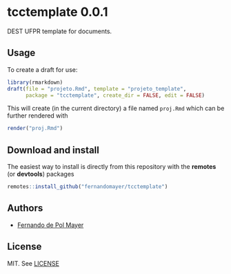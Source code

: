 

# tcctemplate 0.0.1

<!-- [![Build Status](https://travis-ci.org/leg-ufpr/legtheme.svg?branch=master)](https://travis-ci.org/leg-ufpr/legtheme) -->

DEST UFPR template for documents.

## Usage

<!-- After installing (sse below), you can create a draft document from one -->
<!-- of the themes available: -->

<!-- - `beamer_leg` is a theme for beamer slides -->
<!-- - `proj_generico` is a theme for a generic project or any other similar -->
<!--   document in PDF -->

To create a draft for use:


```r
library(rmarkdown)
draft(file = "projeto.Rmd", template = "projeto_template",
      package = "tcctemplate", create_dir = FALSE, edit = FALSE)
```
This will create (in the current directory) a file named `proj.Rmd`
which can be further rendered with


```r
render("proj.Rmd")
```

<!-- Similarly, to create a draft document for the `proj_generico` theme, -->
<!-- just use: -->



## Download and install

The easiest way to install is directly from this repository with the
**remotes** (or **devtools**) packages


```r
remotes::install_github("fernandomayer/tcctemplate")
```

## Authors

- [Fernando de Pol Mayer][]

## License

MIT. See [LICENSE](./LICENSE)

<!-- links -->


[Fernando de Pol Mayer]: http://www.leg.ufpr.br/~fernandomayer
